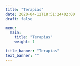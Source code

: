 ```yaml
---
title: "Terapias"
date: 2020-04-12T18:51:24+02:00
draft: false

menu:
  main:
    title: "Terapias"
    weight: 1

title_banner: "Terapias"
text_banner: "" 
---
```


